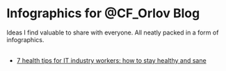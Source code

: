 # Infographics for @CF_Orlov Blog
Ideas I find valuable to share with everyone. All neatly packed in a form of infographics.<br /><br />

 -  [7 health tips for IT industry workers: how to stay healthy and sane][link0]



[link0]: https://github.com/daniel-orlov/cf-orlov-infographics/blob/main/health_tips_for_IT_workers.png
